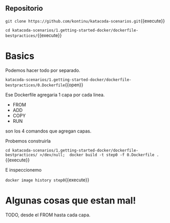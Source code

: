 ## Repositorio

`git clone https://github.com/kontinu/katacoda-scenarios.git`{{execute}}

`cd katacoda-scenarios/1.getting-started-docker/dockerfile-bestpractices/`{{execute}}

# Basics

Podemos hacer todo por separado.

`katacoda-scenarios/1.getting-started-docker/dockerfile-bestpractices/0.Dockerfile`{{open}}


Ese Dockerfile agregaria 1 capa por cada linea.

- FROM
- ADD
- COPY
- RUN

son los 4 comandos que agregan capas.

Probemos construirla

`cd katacoda-scenarios/1.getting-started-docker/dockerfile-bestpractices/ >/dev/null;  docker build -t step0 -f 0.Dockerfile .`{{execute}}

E inspeccionemo

`docker image history step0`{{execute}}


# Algunas cosas que estan mal!

TODO, desde el FROM hasta cada capa.


